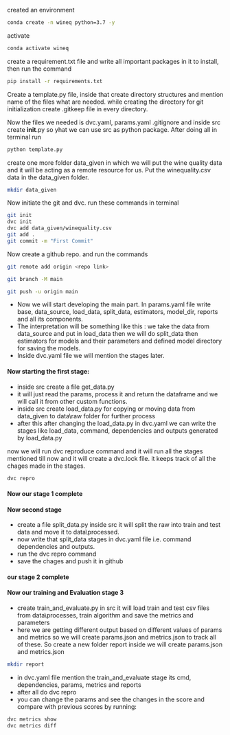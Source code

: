 created an environment 

```bash
conda create -n wineq python=3.7 -y
```

activate 

```bash
conda activate wineq
```

create a requirement.txt file and write all important packages in it to install, then run the command
```bash
pip install -r requirements.txt
```

Create a template.py file, inside that create directory structures and mention name of the files what are needed. 
while creating the directory for git initialization create .gitkeep file in every directory.

Now the files we needed is dvc.yaml, params.yaml .gitignore and inside src create __init__.py so yhat we can use src
as python package. After doing all in terminal run 
```bash
python template.py
```

create one more folder data_given in which we will put the wine quality data and it will be acting as a remote resource
for us. Put the winequality.csv data in the data_given folder.
```bash
mkdir data_given
```

Now initiate the git and dvc. run these commands in terminal
```bash
git init
dvc init
dvc add data_given/winequality.csv
git add .
git commit -m "First Commit"
```

Now create a github repo. and run the commands
```bash
git remote add origin <repo link>
```
```bash
git branch -M main
```
```bash
git push -u origin main
```

 * Now we will start developing the main part. In params.yaml file write base, data_source, load_data, split_data, 
estimators, model_dir, reports and all its components.
 * The interpretation will be something like this : we take the data from data_source and put in load_data then we 
will do split_data then estimators for models and their parameters and defined model directory for saving the models.
 * Inside dvc.yaml file we will mention the stages later. 

#### Now starting the first stage:
 * inside src create a file get_data.py 
 * it will just read the params, process it and return  the dataframe and we will call it from other custom functions.
 * inside src create load_data.py for copying or moving data from data_given to data\raw folder for further process
 * after this after changing the load_data.py in dvc.yaml we can write the stages like load_data, command, dependencies 
   and outputs generated by load_data.py

now we will run dvc reproduce command and it will run all the stages mentioned till now and it will create a dvc.lock file.
it keeps track of all the chages made in the stages.
```bash
dvc repro
```
#### Now our stage 1 complete
#### Now second stage 
* create a file split_data.py inside src it will split the raw into train and test data and move it to data\processed.
* now write that split_data stages in dvc.yaml file i.e. command dependencies and outputs. 
* run the dvc repro command
* save the chages and push it in github
#### our stage 2 complete
#### Now our training and Evaluation stage 3
* create train_and_evaluate.py in src it will load train and test csv files from data\processes, train algorithm and save
  the metrics and parameters
* here we are getting different output based on different values of params and metrics so we will create params.json
  and metrics.json to track all of these. So create a new folder report inside we will create params.json and metrics.json
```bash
mkdir report 
```
* in dvc.yaml file mention the train_and_evaluate stage its cmd, dependencies, params, metrics and reports
* after all do dvc repro
* you can change the params and see the changes in the score and compare with previous scores by running: 
```bash
dvc metrics show
dvc metrics diff 
```













